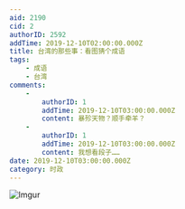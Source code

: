 ```yaml
---
aid: 2190
cid: 2
authorID: 2592
addTime: 2019-12-10T02:00:00.000Z
title: 台湾的那些事：看图猜个成语
tags:
    - 成语
    - 台湾
comments:
    -
        authorID: 1
        addTime: 2019-12-10T03:00:00.000Z
        content: 暴殄天物？顺手牵羊？
    -
        authorID: 1
        addTime: 2019-12-10T03:00:00.000Z
        content: 我想看段子……
date: 2019-12-10T03:00:00.000Z
category: 时政
---
```


![Imgur](https://i.imgur.com/ZuOBMV4.png)
